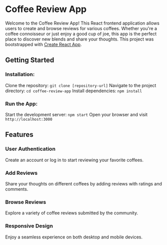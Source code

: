 # Coffee Review App
Welcome to the Coffee Review App! This React frontend application allows users to create and browse reviews for various coffees. Whether you're a coffee connoisseur or just enjoy a good cup of joe, this app is the perfect place to discover new blends and share your thoughts.
This project was bootstrapped with [Create React App](https://github.com/facebook/create-react-app).

## Getting Started
### Installation:
Clone the repository: `git clone [repository-url]`
Navigate to the project directory: `cd coffee-review-app`
Install dependencies: `npm install`

### Run the App:
Start the development server: `npm start`
Open your browser and visit `http://localhost:3000`


## Features

### User Authentication
Create an account or log in to start reviewing your favorite coffees.

### Add Reviews
Share your thoughts on different coffees by adding reviews with ratings and comments.


### Browse Reviews
Explore a variety of coffee reviews submitted by the community.

### Responsive Design
Enjoy a seamless experience on both desktop and mobile devices.


